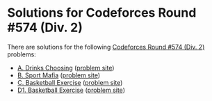 # Solutions for Codeforces Round #574 (Div. 2)

There are solutions for the following [Codeforces Round #574 (Div. 2)](https://codeforces.com/contest/1195) problems:

- [A. Drinks Choosing](a.cc)
  ([problem site](https://codeforces.com/contest/1195/problem/A))
- [B. Sport Mafia](b.cc)
  ([problem site](https://codeforces.com/contest/1195/problem/B))
- [C. Basketball Exercise](c.cc)
  ([problem site](https://codeforces.com/contest/1195/problem/C))
- [D1. Basketball Exercise](d1.cc)
  ([problem site](https://codeforces.com/contest/1195/problem/D1))

